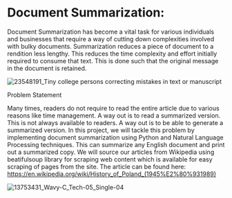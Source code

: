 # Document Summarization:

Document Summarization has become a vital task for various individuals and businesses that require a way of cutting down complexities involved with bulky documents. Summarization reduces a piece of document to a rendition less lengthy. This reduces the time complexity and effort initially required to consume that text. This is done such that the original message in the document is retained.

![23548191_Tiny college persons correcting mistakes in text or manuscript](https://user-images.githubusercontent.com/65142149/232279911-041e8fda-8733-4b42-8c2e-91d91ae0f5e6.jpg)

Problem Statement

Many times, readers do not require to read the entire article due to various reasons like time management. A way out is to read a summarized version. This is not always available to readers. A way out is to be able to generate a summarized version. In this project, we will tackle this problem by implementing document summarization using Python and Natural Language Processing techniques. This can summarize any English document and print out a summarized copy. We will source our articles from Wikipedia using beatifulsoup library for scraping web content which is available for easy scraping of pages from the site. The article can be found here: https://en.wikipedia.org/wiki/History_of_Poland_(1945%E2%80%931989)


![13753431_Wavy-C_Tech-05_Single-04](https://user-images.githubusercontent.com/65142149/232279944-45b60179-c736-4d87-bfc1-f91504fd0a4f.jpg)
